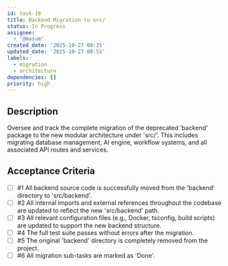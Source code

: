 ```yaml
---
id: task-18
title: Backend Migration to src/
status: In Progress
assignee:
  - '@masum'
created_date: '2025-10-27 00:25'
updated_date: '2025-10-27 00:51'
labels:
  - migration
  - architecture
dependencies: []
priority: high
---
```


## Description

<!-- SECTION:DESCRIPTION:BEGIN -->
Oversee and track the complete migration of the deprecated 'backend' package to the new modular architecture under 'src/'. This includes migrating database management, AI engine, workflow systems, and all associated API routes and services.
<!-- SECTION:DESCRIPTION:END -->

## Acceptance Criteria
<!-- AC:BEGIN -->
- [ ] #1 All backend source code is successfully moved from the 'backend' directory to 'src/backend'.
- [ ] #2 All internal imports and external references throughout the codebase are updated to reflect the new 'src/backend' path.
- [ ] #3 All relevant configuration files (e.g., Docker, tsconfig, build scripts) are updated to support the new backend structure.
- [ ] #4 The full test suite passes without errors after the migration.
- [ ] #5 The original 'backend' directory is completely removed from the project.
- [ ] #6 All migration sub-tasks are marked as 'Done'.
<!-- AC:END -->

